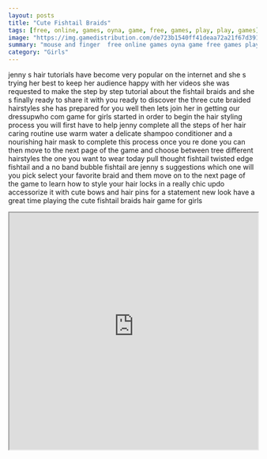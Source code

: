 ```yaml
---
layout: posts
title: "Cute Fishtail Braids"
tags: [free, online, games, oyna, game, free, games, play, play, games]
image: "https://img.gamedistribution.com/de723b1540ff41deaa72a21f67d391bf.jpg"
summary: "mouse and finger  free online games oyna game free games play play games"
category: "Girls"
---
```


jenny s hair tutorials have become very popular on the internet and she s trying her best to keep her audience happy with her videos she was requested to make the step by step tutorial about the fishtail braids and she s finally ready to share it with you ready to discover the three cute braided hairstyles she has prepared for you well then lets join her in getting our dressupwho com game for girls started in order to begin the hair styling process you will first have to help jenny complete all the steps of her hair caring routine use warm water a delicate shampoo conditioner and a nourishing hair mask to complete this process once you re done you can then move to the next page of the game and choose between tree different hairstyles the one you want to wear today pull thought fishtail twisted edge fishtail and a no band bubble fishtail are jenny s suggestions which one will you pick select your favorite braid and them move on to the next page of the game to learn how to style your hair locks in a really chic updo accessorize it with cute bows and hair pins for a statement new look have a great time playing the cute fishtail braids hair game for girls

<iframe width="100%" height="480px;" src="https://html5.gamedistribution.com/de723b1540ff41deaa72a21f67d391bf/"></iframe>